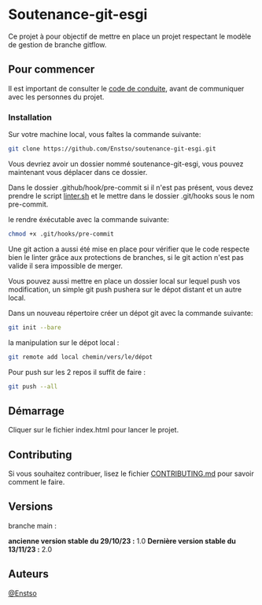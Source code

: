 # Soutenance-git-esgi

Ce projet à pour objectif de mettre en place un projet respectant le modèle de gestion de branche gitflow.

## Pour commencer

Il est important de consulter le [code de conduite](.github/CODE_OF_CONDUCT.md), avant de communiquer avec les personnes du projet.


### Installation

Sur votre machine local, vous faîtes la commande suivante:
    
```bash
git clone https://github.com/Enstso/soutenance-git-esgi.git
```


Vous devriez avoir un dossier nommé soutenance-git-esgi, vous pouvez maintenant vous déplacer dans ce dossier.

Dans le dossier .github/hook/pre-commit si il n'est pas présent, vous devez prendre le script [linter.sh](./linter.sh) et le mettre dans le dossier .git/hooks sous le nom pre-commit.

le rendre éxécutable avec la commande suivante:

```bash 
chmod +x .git/hooks/pre-commit
```


Une git action a aussi été mise en place pour vérifier que le code respecte bien le linter grâce aux protections de branches, si le git action n'est pas valide il sera impossible de merger.

Vous pouvez aussi mettre en place un dossier local sur lequel push vos modification, un simple git push pushera sur le dépot distant et un autre local.

Dans un nouveau répertoire créer un dépot git avec la commande suivante:

```bash
git init --bare
```

la manipulation sur le dépot local :
    
```bash
git remote add local chemin/vers/le/dépot
```
Pour push sur les 2 repos il suffit de faire :
```bash
git push --all
```




## Démarrage

Cliquer sur le fichier index.html pour lancer le projet.


## Contributing

Si vous souhaitez contribuer, lisez le fichier [CONTRIBUTING.md](.github/CONTRIBUTING.md) pour savoir comment le faire.

## Versions

branche main :

**ancienne version stable du 29/10/23 :** 1.0 
**Dernière version stable du 13/11/23 :** 2.0 

## Auteurs

 [@Enstso](https://github.com/Enstso)

